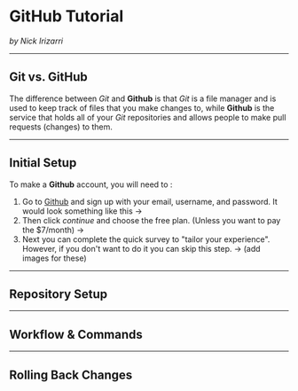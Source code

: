 # GitHub Tutorial

_by Nick Irizarri_

---
## Git vs. GitHub
The difference between _Git_ and **Github** is that _Git_ is a file manager and is used to keep track of files that you make changes to, while **Github** is the service that holds all of your _Git_ repositories and allows people to make pull requests (changes) to them. 

---
## Initial Setup
To make a **Github** account, you will need to :
1. Go to [Github](https://github.com/join?source=header-home) and sign up with your email, username, and password. It would look something like this -> 
2. Then click *continue* and choose the free plan. (Unless you want to pay the $7/month) ->
3. Next you can complete the quick survey to "tailor your experience". However, if you don't want to do it you can skip this step. ->
(add images for these)

---
## Repository Setup



---
## Workflow & Commands



---
## Rolling Back Changes